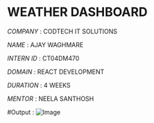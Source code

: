 # WEATHER DASHBOARD

*COMPANY* : CODTECH IT SOLUTIONS

*NAME* : AJAY WAGHMARE

*INTERN ID* : CT04DM470

*DOMAIN* : REACT DEVELOPMENT

*DURATION* : 4 WEEKS

*MENTOR* : NEELA SANTHOSH

#Output : 
![Image](https://github.com/user-attachments/assets/8dc1c4c4-003d-46bf-8c19-457cc21cfc5c)
